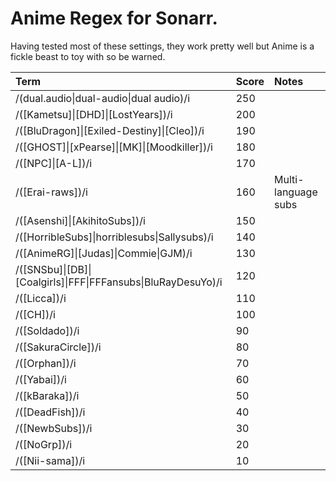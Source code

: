 # Anime Regex for Sonarr.

Having tested most of these settings, they work pretty well but Anime is a fickle beast to toy with so be warned. 

| Term | Score | Notes |
| :-- | :-- | :-- |
| /(dual.audio\|dual-audio\|dual audio)/i                                 | 250 | |
| /(\[Kametsu\]\|\[DHD\]\|\[LostYears\])/i                                | 200 | |
| /(\[BluDragon\]\|\[Exiled-Destiny\]\|\[Cleo\])/i                        | 190 | |
| /(\[GHOST\]\|\[xPearse\]\|\[MK\]\|\[Moodkiller\])/i                     | 180 | |
| /(\[NPC\]\|\[A-L\])/i                                                   | 170 | |
| /(\[Erai-raws\])/i                                                      | 160 | Multi-language subs |
| /(\[Asenshi\]\|\[AkihitoSubs\])/i                                       | 150 | |
| /(\[HorribleSubs\]\|horriblesubs\|Sallysubs)/i                          | 140 | |
| /(\[AnimeRG\]\|\[Judas\]\|Commie\|GJM)/i                                | 130 | |
| /(\[SNSbu\]\|\[DB\]\|\[Coalgirls\]\|FFF\|FFFansubs\|BluRayDesuYo)/i     | 120 | |
| /(\[Licca\])/i                                                          | 110 | |
| /(\[CH\])/i                                                             | 100 | |
| /(\[Soldado\])/i                                                        | 90  | |
| /(\[SakuraCircle\])/i                                                   | 80  | |
| /(\[Orphan\])/i                                                         | 70  | |
| /(\[Yabai\])/i                                                          | 60  | |
| /(\[kBaraka\])/i                                                        | 50  | |
| /(\[DeadFish\])/i                                                       | 40  | |
| /(\[NewbSubs\])/i                                                       | 30  | |
| /(\[NoGrp\])/i                                                          | 20  | |
| /(\[Nii-sama\])/i                                                       | 10  | |
